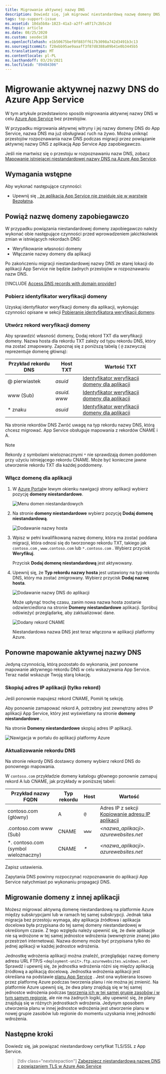 ```yaml
---
title: Migrowanie aktywnej nazwy DNS
description: Dowiedz się, jak migrować niestandardową nazwę domeny DNS, która jest już przypisana do działającej witryny, aby Azure App Service bez przestojów.
tags: top-support-issue
ms.assetid: 10da5b8a-1823-41a3-a2ff-a0717c2b5c2d
ms.topic: article
ms.date: 08/25/2020
ms.custom: seodec18
ms.openlocfilehash: e1b50675bef0f883ff617b3098a742d3491b3c13
ms.sourcegitcommit: f28ebb95ae9aaaff3f87d8388a09b41e0b3445b5
ms.translationtype: MT
ms.contentlocale: pl-PL
ms.lasthandoff: 03/29/2021
ms.locfileid: "89484306"
---
```

# <a name="migrate-an-active-dns-name-to-azure-app-service"></a>Migrowanie aktywnej nazwy DNS do Azure App Service

W tym artykule przedstawiono sposób migrowania aktywnej nazwy DNS w celu [Azure App Service](../app-service/overview.md) bez przestojów.

W przypadku migrowania aktywnej witryny i jej nazwy domeny DNS do App Service, nazwa DNS ma już obsługiwać ruch na żywo. Można uniknąć przestojów rozpoznawania nazw DNS podczas migracji przez powiązanie aktywnej nazwy DNS z aplikacją App Service App zapobiegawczo.

Jeśli nie martwisz się o przestoju w rozpoznawaniu nazw DNS, zobacz [Mapowanie istniejącej niestandardowej nazwy DNS na Azure App Service](app-service-web-tutorial-custom-domain.md).

## <a name="prerequisites"></a>Wymagania wstępne

Aby wykonać następujące czynności:

- Upewnij się [, że aplikacja App Service nie znajduje się w warstwie Bezpłatna](app-service-web-tutorial-custom-domain.md#checkpricing).

## <a name="bind-the-domain-name-preemptively"></a>Powiąż nazwę domeny zapobiegawczo

W przypadku powiązania niestandardowej domeny zapobiegawczo należy wykonać obie następujące czynności przed wprowadzeniem jakichkolwiek zmian w istniejących rekordach DNS:

- Weryfikowanie własności domeny
- Włączanie nazwy domeny dla aplikacji

Po zakończeniu migracji niestandardowej nazwy DNS ze starej lokacji do aplikacji App Service nie będzie żadnych przestojów w rozpoznawaniu nazw DNS.

[!INCLUDE [Access DNS records with domain provider](../../includes/app-service-web-access-dns-records.md)]

### <a name="get-domain-verification-id"></a>Pobierz identyfikator weryfikacji domeny

Uzyskaj identyfikator weryfikacji domeny dla aplikacji, wykonując czynności opisane w sekcji [Pobieranie identyfikatora weryfikacji domeny](app-service-web-tutorial-custom-domain.md#get-a-domain-verification-id).

### <a name="create-domain-verification-record"></a>Utwórz rekord weryfikacji domeny

Aby sprawdzić własność domeny, Dodaj rekord TXT dla weryfikacji domeny. Nazwa hosta dla rekordu TXT zależy od typu rekordu DNS, który ma zostać zmapowany. Zapoznaj się z poniższą tabelą ( `@` zazwyczaj reprezentuje domenę główną):

| Przykład rekordu DNS | Host TXT | Wartość TXT |
| - | - | - |
| \@ pierwiastek | _asuid_ | [Identyfikator weryfikacji domeny dla aplikacji](app-service-web-tutorial-custom-domain.md#get-a-domain-verification-id) |
| www (Sub) | _asuid. www_ | [Identyfikator weryfikacji domeny dla aplikacji](app-service-web-tutorial-custom-domain.md#get-a-domain-verification-id) |
| \* znaku | _asuid_ | [Identyfikator weryfikacji domeny dla aplikacji](app-service-web-tutorial-custom-domain.md#get-a-domain-verification-id) |

Na stronie rekordów DNS Zwróć uwagę na typ rekordu nazwy DNS, którą chcesz migrować. App Service obsługuje mapowania z rekordów CNAME i A.

> [!NOTE]
> Rekordy z symbolami wieloznacznymi `*` nie sprawdzają domen poddomen przy użyciu istniejącego rekordu CNAME. Może być konieczne jawne utworzenie rekordu TXT dla każdej poddomeny.

### <a name="enable-the-domain-for-your-app"></a>Włącz domenę dla aplikacji

1. W [Azure Portal](https://portal.azure.com)w lewym okienku nawigacji strony aplikacji wybierz pozycję **domeny niestandardowe**. 

    ![Menu domen niestandardowych](./media/app-service-web-tutorial-custom-domain/custom-domain-menu.png)

1. Na stronie **domeny niestandardowe** wybierz pozycję **Dodaj domenę niestandardową**.

    ![Dodawanie nazwy hosta](./media/app-service-web-tutorial-custom-domain/add-host-name-cname.png)

1. Wpisz w pełni kwalifikowaną nazwę domeny, która ma zostać poddana migracji, która odnosi się do tworzonego rekordu TXT, takiego jak `contoso.com` , `www.contoso.com` lub `*.contoso.com` . Wybierz przycisk **Weryfikuj**.

    Przycisk **Dodaj domenę niestandardową** jest aktywowany. 

1. Upewnij się, że **Typ rekordu nazwy hosta** jest ustawiony na typ rekordu DNS, który ma zostać zmigrowany. Wybierz przycisk **Dodaj nazwę hosta**.

    ![Dodawanie nazwy DNS do aplikacji](./media/app-service-web-tutorial-custom-domain/validate-domain-name-cname.png)

    Może upłynąć trochę czasu, zanim nowa nazwa hosta zostanie odzwierciedlona na stronie **Domeny niestandardowe** aplikacji. Spróbuj odświeżyć przeglądarkę, aby zaktualizować dane.

    ![Dodany rekord CNAME](./media/app-service-web-tutorial-custom-domain/cname-record-added.png)

    Niestandardowa nazwa DNS jest teraz włączona w aplikacji platformy Azure. 

## <a name="remap-the-active-dns-name"></a>Ponowne mapowanie aktywnej nazwy DNS

Jedyną czynnością, którą pozostało do wykonania, jest ponowne mapowanie aktywnego rekordu DNS w celu wskazywania App Service. Teraz nadal wskazuje Twoją starą lokację.

<a name="info"></a>

### <a name="copy-the-apps-ip-address-a-record-only"></a>Skopiuj adres IP aplikacji (tylko rekord)

Jeśli ponownie mapujesz rekord CNAME, Pomiń tę sekcję. 

Aby ponownie zamapować rekord A, potrzebny jest zewnętrzny adres IP aplikacji App Service, który jest wyświetlany na stronie **domeny niestandardowe** .

Na stronie **Domeny niestandardowe** skopiuj adres IP aplikacji.

![Nawigacja w portalu do aplikacji platformy Azure](./media/app-service-web-tutorial-custom-domain/mapping-information.png)

### <a name="update-the-dns-record"></a>Aktualizowanie rekordu DNS

Na stronie rekordy DNS dostawcy domeny wybierz rekord DNS do ponownego mapowania.

W `contoso.com` przykładzie domeny katalogu głównego ponownie zamapuj rekord A lub CNAME, jak przykłady w poniższej tabeli: 

| Przykład nazwy FQDN | Typ rekordu | Host | Wartość |
| - | - | - | - |
| contoso.com (główny) | A | `@` | Adres IP z sekcji [Kopiowanie adresu IP aplikacji](#info) |
| \.contoso.com www (Sub) | CNAME | `www` | _&lt;nazwa_aplikacji>. azurewebsites.net_ |
| \*. contoso.com (symbol wieloznaczny) | CNAME | _\*_ | _&lt;nazwa_aplikacji>. azurewebsites.net_ |

Zapisz ustawienia.

Zapytania DNS powinny rozpoczynać rozpoznawanie do aplikacji App Service natychmiast po wykonaniu propagacji DNS.

## <a name="migrate-domain-from-another-app"></a>Migrowanie domeny z innej aplikacji

Możesz migrować aktywną domenę niestandardową na platformie Azure między subskrypcjami lub w ramach tej samej subskrypcji. Jednak taka migracja bez przestoju wymaga, aby aplikacja źródłowa i aplikacja docelowa była przypisana do tej samej domeny niestandardowej w określonym czasie. Z tego względu należy upewnić się, że dwie aplikacje nie są wdrożone w tej samej jednostce wdrożenia (wewnętrznie znanej jako przestrzeń internetowa). Nazwa domeny może być przypisana tylko do jednej aplikacji w każdej jednostce wdrożenia.

Jednostkę wdrożenia aplikacji można znaleźć, przeglądając nazwę domeny adresu URL FTP/S `<deployment-unit>.ftp.azurewebsites.windows.net` . Sprawdź i upewnij się, że jednostka wdrożenia różni się między aplikacją źródłową a aplikacją docelową. Jednostka wdrożenia aplikacji jest określana na podstawie [planu App Service](overview-hosting-plans.md) . Jest ona wybierana losowo przez platformę Azure podczas tworzenia planu i nie można jej zmienić. Na platformie Azure upewnij się, że dwa plany znajdują się w tej samej jednostce wdrożenia podczas [tworzenia ich w tej samej grupie zasobów *i* w tym samym regionie](app-service-plan-manage.md#create-an-app-service-plan), ale nie ma żadnych logiki, aby upewnić się, że plany znajdują się w różnych jednostkach wdrożenia. Jedynym sposobem utworzenia planu w innej jednostce wdrożenia jest utworzenie planu w nowej grupie zasobów lub regionie do momentu uzyskania innej jednostki wdrożenia.

## <a name="next-steps"></a>Następne kroki

Dowiedz się, jak powiązać niestandardowy certyfikat TLS/SSL z App Service.

> [!div class="nextstepaction"]
> [Zabezpiecz niestandardową nazwę DNS z powiązaniem TLS w Azure App Service](configure-ssl-bindings.md)
